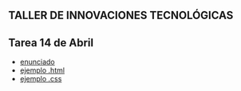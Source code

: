 ## TALLER DE INNOVACIONES TECNOLÓGICAS

## Tarea 14 de Abril
- [enunciado](https://github.com/materiasipm/materiasipm.github.io/blob/master/taller4to/enunciado14deAbril.txt)
- [ejemplo .html](https://github.com/materiasipm/materiasipm.github.io/blob/master/taller4to/ejemplo.html)
- [ejemplo .css](https://github.com/materiasipm/materiasipm.github.io/blob/master/taller4to/estilo.css)

